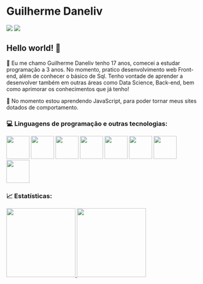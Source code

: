 # Guilherme Daneliv

<a href="mailto:contato@gui.professional.profile@gmail.com"><img src="https://img.shields.io/badge/Gmail-D14836?style=for-the-badge&logo=gmail&logoColor=white"/></a>
<a href="https://instagram.com/daneliv.ti"><img src="https://img.shields.io/badge/Instagram-E4405F?style=for-the-badge&logo=instagram&logoColor=white"/></a>

## Hello world! :wave:
:eyes: Eu me chamo Guilherme Daneliv tenho 17 anos, comecei a estudar programação a 3 anos. No momento, pratico desenvolvimento web Front-end, além de conhecer o básico de Sql. Tenho vontade de aprender a desenvolver também em outras áreas como Data Science, Back-end, bem como aprimorar os conhecimentos que já tenho!

:pushpin: No momento estou aprendendo JavaScript, para poder tornar meus sites dotados de comportamento.

### :computer: Linguagens de programação e outras tecnologias:

<img src="https://cdn.jsdelivr.net/gh/devicons/devicon/icons/html5/html5-original.svg" width="60" height="60"/> <img src="https://cdn.jsdelivr.net/gh/devicons/devicon/icons/css3/css3-original.svg" width="60" height="60"/> <img src="https://cdn.jsdelivr.net/gh/devicons/devicon/icons/javascript/javascript-original.svg" width="60" height="60"/> <img src="https://cdn.jsdelivr.net/gh/devicons/devicon/icons/react/react-original.svg" width="60" height="60"/> <img src="https://cdn.jsdelivr.net/gh/devicons/devicon/icons/bootstrap/bootstrap-original.svg" width="60" height="60"/> <img src="https://cdn.jsdelivr.net/gh/devicons/devicon/icons/figma/figma-original.svg" width="60" height="60"/> <img src="https://cdn.jsdelivr.net/gh/devicons/devicon/icons/mysql/mysql-original-wordmark.svg" width="60" height="60"/> <img src="https://cdn.jsdelivr.net/gh/devicons/devicon/icons/vscode/vscode-original.svg" width="60" height="60"/>

### :chart_with_upwards_trend: Estatísticas:

<div>
<a href="https://github.com/Guilherme-Daneliv23">
<img height="180em" src="https://github-readme-stats.vercel.app/api/top-langs/?username=Guilherme-Daneliv23&layout=compact&langs_count=7&theme=dracula"/>
<img height="180em" src="https://github-readme-stats.vercel.app/api?username=Guilherme-Daneliv23&show_icons=true&theme=dracula&include_all_commits=true&count_private=true"/>
</div>



